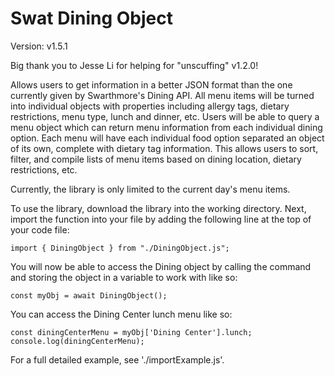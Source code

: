 # Swat Dining Object
Version: v1.5.1

Big thank you to Jesse Li for helping for "unscuffing" v1.2.0!

Allows users to get information in a better JSON format than the one currently 
given by Swarthmore's Dining API. All menu items will be turned into individual 
objects with properties including allergy tags, dietary restrictions, menu type,
lunch and dinner, etc. Users will be able to query a menu object which can 
return menu information from each individual dining option. Each menu will have
each individual food option separated an object of its own, complete with 
dietary tag information. This allows users to sort, filter, and compile lists 
of menu items based on dining location, dietary restrictions, etc.

Currently, the library is only limited to the current day's menu items.

To use the library, download the library into the working directory. Next, 
import the function into your file by adding the following line at the top of
your code file:


```
import { DiningObject } from "./DiningObject.js";
```


You will now be able to access the Dining object by calling the command and 
storing the object in a variable to work with like so:


```
const myObj = await DiningObject();
```

You can access the Dining Center lunch menu like so:


```
const diningCenterMenu = myObj['Dining Center'].lunch;
console.log(diningCenterMenu);
```


For a full detailed example, see './importExample.js'.